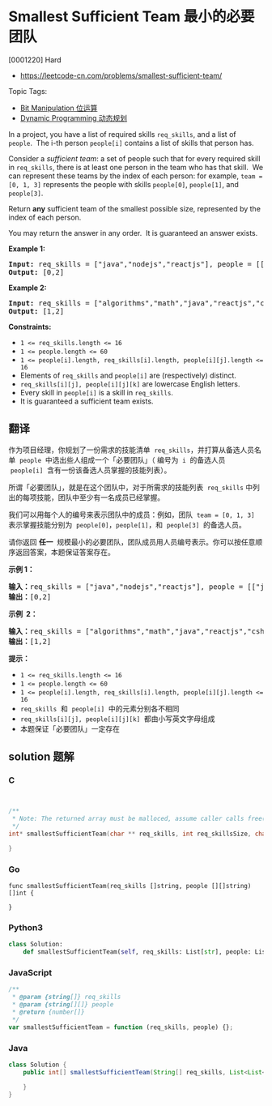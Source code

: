 # Smallest Sufficient Team 最小的必要团队

[0001220] Hard

- https://leetcode-cn.com/problems/smallest-sufficient-team/

Topic Tags:

- [Bit Manipulation 位运算](https://leetcode-cn.com/tag/bit-manipulation/)
- [Dynamic Programming 动态规划](https://leetcode-cn.com/tag/dynamic-programming/)

In a project, you have a list of required skills `req_skills`, and a list of `people`.  The i-th person `people[i]` contains a list of skills that person has.

Consider a _sufficient team_: a set of people such that for every required skill in `req_skills`, there is at least one person in the team who has that skill.  We can represent these teams by the index of each person: for example, `team = [0, 1, 3]` represents the people with skills `people[0]`, `people[1]`, and `people[3]`.

Return **any** sufficient team of the smallest possible size, represented by the index of each person.

You may return the answer in any order.  It is guaranteed an answer exists.

**Example 1:**

<pre><strong>Input:</strong> req_skills = ["java","nodejs","reactjs"], people = [["java"],["nodejs"],["nodejs","reactjs"]]
<strong>Output:</strong> [0,2]
</pre>

**Example 2:**

<pre><strong>Input:</strong> req_skills = ["algorithms","math","java","reactjs","csharp","aws"], people = [["algorithms","math","java"],["algorithms","math","reactjs"],["java","csharp","aws"],["reactjs","csharp"],["csharp","math"],["aws","java"]]
<strong>Output:</strong> [1,2]
</pre>

**Constraints:**

- `1 <= req_skills.length <= 16`
- `1 <= people.length <= 60`
- `1 <= people[i].length, req_skills[i].length, people[i][j].length <= 16`
- Elements of `req_skills` and `people[i]` are (respectively) distinct.
- `req_skills[i][j], people[i][j][k]` are lowercase English letters.
- Every skill in `people[i]` is a skill in `req_skills`.
- It is guaranteed a sufficient team exists.

## 翻译

作为项目经理，你规划了一份需求的技能清单  `req_skills`，并打算从备选人员名单  `people`  中选出些人组成一个「必要团队」（ 编号为  `i`  的备选人员  `people[i]`  含有一份该备选人员掌握的技能列表）。

所谓「必要团队」，就是在这个团队中，对于所需求的技能列表  `req_skills` 中列出的每项技能，团队中至少有一名成员已经掌握。

我们可以用每个人的编号来表示团队中的成员：例如，团队  `team = [0, 1, 3]`  表示掌握技能分别为  `people[0]`，`people[1]`，和  `people[3]`  的备选人员。

请你返回 **任一**  规模最小的必要团队，团队成员用人员编号表示。你可以按任意顺序返回答案，本题保证答案存在。

**示例 1：**

<pre><strong>输入：</strong>req_skills = ["java","nodejs","reactjs"], people = [["java"],["nodejs"],["nodejs","reactjs"]]
<strong>输出：</strong>[0,2]
</pre>

**示例  2：**

<pre><strong>输入：</strong>req_skills = ["algorithms","math","java","reactjs","csharp","aws"], people = [["algorithms","math","java"],["algorithms","math","reactjs"],["java","csharp","aws"],["reactjs","csharp"],["csharp","math"],["aws","java"]]
<strong>输出：</strong>[1,2]
</pre>

**提示：**

- `1 <= req_skills.length <= 16`
- `1 <= people.length <= 60`
- `1 <= people[i].length, req_skills[i].length, people[i][j].length <= 16`
- `req_skills`  和  `people[i]`  中的元素分别各不相同
- `req_skills[i][j], people[i][j][k]`  都由小写英文字母组成
- 本题保证「必要团队」一定存在

## solution 题解

### C

```c


/**
 * Note: The returned array must be malloced, assume caller calls free().
 */
int* smallestSufficientTeam(char ** req_skills, int req_skillsSize, char *** people, int peopleSize, int* peopleColSize, int* returnSize){

}


```

### Go

```golang
func smallestSufficientTeam(req_skills []string, people [][]string) []int {

}
```

### Python3

```python
class Solution:
    def smallestSufficientTeam(self, req_skills: List[str], people: List[List[str]]) -> List[int]:

```

### JavaScript

```javascript
/**
 * @param {string[]} req_skills
 * @param {string[][]} people
 * @return {number[]}
 */
var smallestSufficientTeam = function (req_skills, people) {};
```

### Java

```java
class Solution {
    public int[] smallestSufficientTeam(String[] req_skills, List<List<String>> people) {

    }
}
```
